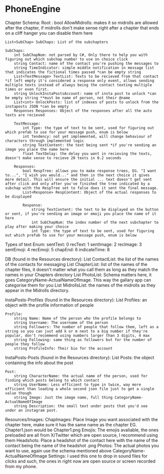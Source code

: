 # PhoneEngine
Chapter Schema:
Root :
    bool AllowMidrolls: makes it so midrolls are allowed after the chapter, if midrolls don't make sense right after a chapter that ends on a cliff hanger you can disable them here

    List<SubChap> SubChaps: List of the subchapters

    SubChaps:
        int SubChapNum: not parsed by C#, Only there to help you with figuring out which subchap number to use on choice click
        string Contact: name of the contact you're pushing the messages to
        string TimeIndicator: simple middle notification in message list that indicates the fictional times passed *can be empty string
        List<TextMessage> TextList: Texts to be recieved from that contact *if left empty it's considered a response only event, allows sending multiple texts instead of always being the contact texting multiple times or even first.
        string UnlockInstaPostsAccount: name of insta post to unlock *can be empty string **must be name of person, not their @name
        List<int> UnlockPosts: list of indexes of posts to unlock from the instaposts JSON *can be empty
        Responses Responses: Object of the responses after all the auto texts are recieved

        TextMessage:
            int Type: the type of text to be sent, used for figuring out which prefab to use for your message push, enum is below
            int Tendency: not yet implemented, will change behaviour of characters through implemented logic
            string TextContent: the text being sent *if you're sending an image you place the name here
            float TextDelay: the delay you want in recieving the texts, doesn't make sense to recieve 20 texts in 0.2 seconds

        Responses:
            bool RespTree: allows you to make response trees, EG. "I want to...", "I wish you would..." and then in the next choice it gives more detail. This will ensure the initial ... text doesn't get sent after click and only after you've finished the tree indicated by a subchap with the RespTree set to false does it sent the final message.
            List<Response> RespContent: Object of the actual responses to be displayed

            Response:
                string TextContent: the text to be displayed on the button or sent, if you're sending an image or emoji you place the name of it here
                int SubChapNum: the index number of the next subchapter to play after making your choice
                int Type: the type of text to be sent, used for figuring out which prefab to use for your message push, enum is below


<!-- All Chapters need to be placed into the Resources/Chapters directory
MidRolls are the exact same schema, just place them into the Resources/Midrolls for separation and count purposes -->

<!-- You will never need to use enum 8, it's automatically detected if theres a TimeIndicator of length more than 0 in the current SubChap -->
Types of text Enum:
    sentText: 0
    recText: 1
    sentImage: 2
    recImage: 3
    sentEmoji: 4
    recEmoji: 5
    chapEnd: 6
    indicateTime: 8

<!-- Unity sadly doesn't have a smarter way of doing this as far as I could find and this is a decent way of centralising important information -->
DB (found in the Resources directory): 
    List<string> ContactList: the list of the names of the contacts for messaging
    List<string> ChapterList: list of the names of the chapter files, it doesn't matter what you call them as long as they match the names in your Chapters directory
    List<string> PhotoList: Schema matters here, it goes CategoryName-ActualNameOfImage. This way the gallary app can categorise them for you
    List<string> MidrollsList: the names of the midrolls as they appear in the Midrolls directory.

InstaPosts-Profiles (found in the Resources directory):
    List<Profile> Profiles: an object with the profile information of people

    Profile:
        string Name: Name of the person who the profile belongs to
        string Username: The username of the person
        string Followers: The number of people that follow them, left as a string so you can just add k or m next to a big number if they're popular, don't recommend using numbers larger than 3 digits, 4 max
        string Following: same thing as followers but for the number of people they follow
        string ProfileInfo: Their bio for the account

InstaPosts-Posts (found in the Resources directory):
    List<Post> Posts: the object containing the info about the post

    Post:
        string CharacterName: the actual name of the person, used for finding which posts belong to which contact
        string UserName: Less efficient to type in twice, way more efficient than loading a whole second json file just to get a single value though
        string Image: Just the image name, full thing CategoryName-ActualNameOfImage
        string Description: the small text under posts that you'd see under an instagram post.

Resources/Images:
    ChapImages: Place Image you want associated with the chapter here, make sure it has the same name as the chapter EG. Chapter1.json would be Chapter1.png
    Emojis: The emojis avaliable, the ones preloaded are all from X/Twitter which are open source, I recommend using them
    Headshots: Place a headshot of the contact here with the name of the contact being the name of the headshot .png
    Photos: The actual photos you want to use, again use the schema mentioned above CategoryName-ActualNameOfImage
    Settings: I used this one to drop in sound files for clicks and such, the ones in right now are open source or screen recorded from my phone.
    